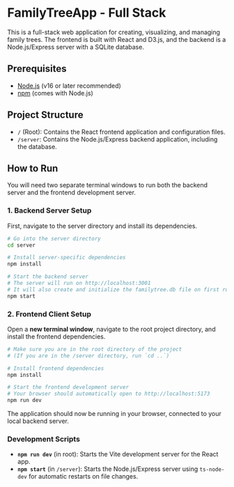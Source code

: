 # FamilyTreeApp - Full Stack

This is a full-stack web application for creating, visualizing, and managing family trees. The frontend is built with React and D3.js, and the backend is a Node.js/Express server with a SQLite database.

## Prerequisites

- [Node.js](https://nodejs.org/) (v16 or later recommended)
- [npm](https://www.npmjs.com/) (comes with Node.js)

## Project Structure

- `/` (Root): Contains the React frontend application and configuration files.
- `/server`: Contains the Node.js/Express backend application, including the database.

## How to Run

You will need two separate terminal windows to run both the backend server and the frontend development server.

### 1. Backend Server Setup

First, navigate to the server directory and install its dependencies.

```bash
# Go into the server directory
cd server

# Install server-specific dependencies
npm install

# Start the backend server
# The server will run on http://localhost:3001
# It will also create and initialize the familytree.db file on first run.
npm start
```

### 2. Frontend Client Setup

Open a **new terminal window**, navigate to the root project directory, and install the frontend dependencies.

```bash
# Make sure you are in the root directory of the project
# (If you are in the /server directory, run `cd ..`)

# Install frontend dependencies
npm install

# Start the frontend development server
# Your browser should automatically open to http://localhost:5173
npm run dev
```

The application should now be running in your browser, connected to your local backend server.

### Development Scripts

- **`npm run dev`** (in root): Starts the Vite development server for the React app.
- **`npm start`** (in `/server`): Starts the Node.js/Express server using `ts-node-dev` for automatic restarts on file changes.

